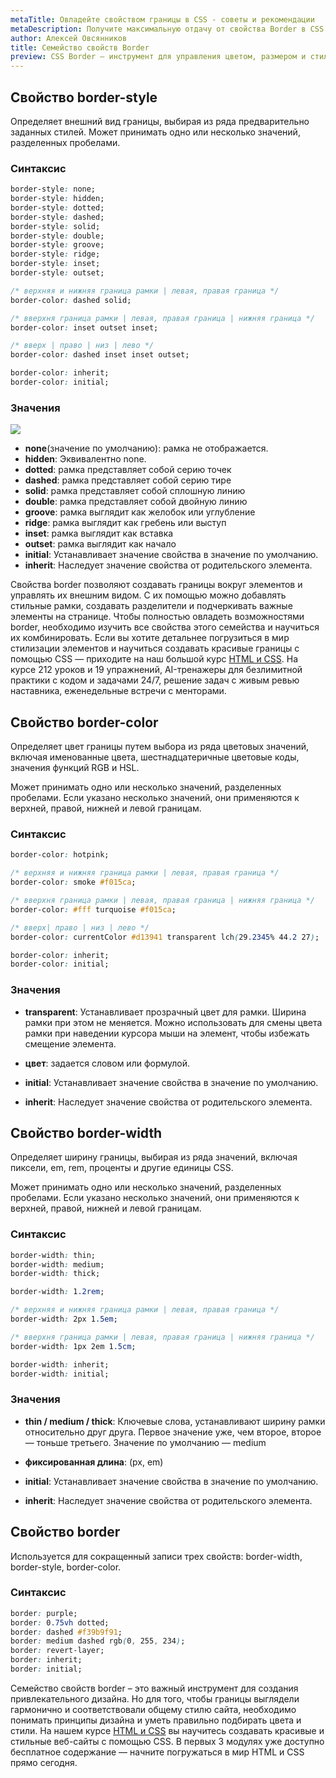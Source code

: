 ```yaml
---
metaTitle: Овладейте свойством границы в CSS - советы и рекомендации
metaDescription: Получите максимальную отдачу от свойства Border в CSS с помощью этого подробного руководства. Узнайте, как создавать собственные границы и управлять интервалами | База знаний PurpleSchool
author: Алексей Овсянников
title: Семейство свойств Border
preview: CSS Border — инструмент для управления цветом, размером и стилем рамки. С его помощью вы можете создать широкий спектр вариантов дизайна, чтобы улучшить внешний вид ваших страниц.
---
```


## **Cвойство border-style**

Определяет внешний вид границы, выбирая из ряда предварительно заданных стилей. Может принимать одно или несколько значений, разделенных пробелами.

### **Синтаксис**

```css
border-style: none;
border-style: hidden;
border-style: dotted;
border-style: dashed;
border-style: solid;
border-style: double;
border-style: groove;
border-style: ridge;
border-style: inset;
border-style: outset;

/* верхняя и нижняя граница рамки | левая, правая граница */
border-color: dashed solid;

/* вверхня граница рамки | левая, правая граница | нижняя граница */
border-color: inset outset inset;

/* вверх | право | низ | лево */
border-color: dashed inset inset outset;

border-color: inherit;
border-color: initial;
```

### **Значения**

  <img src="https://cdn-bucket.hb.bizmrg.com/purple-images/knowladge-base/border-style.png" />

-   **none**(значение по умолчанию): рамка не отображается.
-   **hidden**: Эквивалентно none.
-   **dotted**: рамка представляет собой серию точек
-   **dashed**: рамка представляет собой серию тире
-   **solid**: рамка представляет собой сплошную линию
-   **double**: рамка представляет собой двойную линию
-   **groove**: рамка выглядит как желобок или углубление
-   **ridge**: рамка выглядит как гребень или выступ
-   **inset**: рамка выглядит как вставка
-   **outset**: рамка выглядит как начало
-   **initial**: Устанавливает значение свойства в значение по умолчанию.
-   **inherit**: Наследует значение свойства от родительского элемента.

Свойства border позволяют создавать границы вокруг элементов и управлять их внешним видом. С их помощью можно добавлять стильные рамки, создавать разделители и подчеркивать важные элементы на странице. Чтобы полностью овладеть возможностями border, необходимо изучить все свойства этого семейства и научиться их комбинировать. Если вы хотите детальнее погрузиться в мир стилизации элементов и научиться создавать красивые границы с помощью CSS — приходите на наш большой курс [HTML и CSS](https://purpleschool.ru/course/html-css?utm_source=knowledgebase&utm_medium=text&utm_campaign=semeystvo-svoystv-border). На курсе 212 уроков и 19 упражнений, AI-тренажеры для безлимитной практики с кодом и задачами 24/7, решение задач с живым ревью наставника, еженедельные встречи с менторами.

## **Cвойство border-color**

Определяет цвет границы путем выбора из ряда цветовых значений, включая именованные цвета, шестнадцатеричные цветовые коды, значения функций RGB и HSL.

Может принимать одно или несколько значений, разделенных пробелами. Если указано несколько значений, они применяются к верхней, правой, нижней и левой границам.

### **Синтаксис**

```css
border-color: hotpink;

/* верхняя и нижняя граница рамки | левая, правая граница */
border-color: smoke #f015ca;

/* вверхня граница рамки | левая, правая граница | нижняя граница */
border-color: #fff turquoise #f015ca;

/* вверх| право | низ | лево */
border-color: currentColor #d13941 transparent lch(29.2345% 44.2 27);

border-color: inherit;
border-color: initial;
```

### **Значения**

-   **transparent**: Устанавливает прозрачный цвет для рамки. Ширина рамки при этом не меняется. Можно использовать для смены цвета рамки при наведении курсора мыши на элемент, чтобы избежать смещение элемента.

-   **цвет**: задается словом или формулой.

-   **initial**: Устанавливает значение свойства в значение по умолчанию.

-   **inherit**: Наследует значение свойства от родительского элемента.

## **Cвойство border-width**

Определяет ширину границы, выбирая из ряда значений, включая пиксели, em, rem, проценты и другие единицы CSS.

Может принимать одно или несколько значений, разделенных пробелами. Если указано несколько значений, они применяются к верхней, правой, нижней и левой границам.

### **Синтаксис**

```css
border-width: thin;
border-width: medium;
border-width: thick;

border-width: 1.2rem;

/* верхняя и нижняя граница рамки | левая, правая граница */
border-width: 2px 1.5em;

/* вверхня граница рамки | левая, правая граница | нижняя граница */
border-width: 1px 2em 1.5cm;

border-width: inherit;
border-width: initial;
```

### **Значения**

-   **thin / medium / thick**: Ключевые слова, устанавливают ширину рамки относительно друг друга. Первое значение уже, чем второе, второе — тоньше третьего. Значение по умолчанию — medium

-   **фиксированная длина**: (px, em)

-   **initial**: Устанавливает значение свойства в значение по умолчанию.

-   **inherit**: Наследует значение свойства от родительского элемента.

## **Cвойство border**

Используется для сокращенный записи трех свойств: border-width, border-style, border-color.

### **Синтаксис**

```css
border: purple;
border: 0.75vh dotted;
border: dashed #f39b9f91;
border: medium dashed rgb(0, 255, 234);
border: revert-layer;
border: inherit;
border: initial;
```

Семейство свойств border – это важный инструмент для создания привлекательного дизайна. Но для того, чтобы границы выглядели гармонично и соответствовали общему стилю сайта, необходимо понимать принципы дизайна и уметь правильно подбирать цвета и стили. На нашем курсе [HTML и CSS](https://purpleschool.ru/course/html-css?utm_source=knowledgebase&utm_medium=text&utm_campaign=semeystvo-svoystv-border) вы научитесь создавать красивые и стильные веб-сайты с помощью CSS. В первых 3 модулях уже доступно бесплатное содержание — начните погружаться в мир HTML и CSS прямо сегодня.
